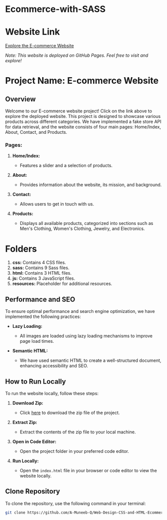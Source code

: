 # Ecommerce-with-SASS

# Website Link
[Explore the E-commerce Website](https://a-muneeb-q.github.io/Ecommerce-with-SASS/)

*Note: This website is deployed on GitHub Pages. Feel free to visit and explore!*

# Project Name: E-commerce Website

## Overview
Welcome to our E-commerce website project! Click on the link above to explore the deployed website. This project is designed to showcase various products across different categories. We have implemented a fake store API for data retrieval, and the website consists of four main pages: Home/Index, About, Contact, and Products.

### Pages:
1. **Home/Index:**
   - Features a slider and a selection of products.

2. **About:**
   - Provides information about the website, its mission, and background.

3. **Contact:**
   - Allows users to get in touch with us.

4. **Products:**
   - Displays all available products, categorized into sections such as Men's Clothing, Women's Clothing, Jewelry, and Electronics.

# Folders
1. **css:** Contains 4 CSS files.
2. **sass:** Contains 9 Sass files.
3. **html:** Contains 3 HTML files.
4. **js:** Contains 3 JavaScript files.
5. **resources:** Placeholder for additional resources.



## Performance and SEO
To ensure optimal performance and search engine optimization, we have implemented the following practices:

- **Lazy Loading:**
  - All images are loaded using lazy loading mechanisms to improve page load times.

- **Semantic HTML:**
  - We have used semantic HTML to create a well-structured document, enhancing accessibility and SEO.

## How to Run Locally
To run the website locally, follow these steps:

1. **Download Zip:**
   - Click [here](https://github.com/A-Muneeb-Q/Ecommerce-with-SASS/archive/refs/heads/main.zip) to download the zip file of the project.

2. **Extract Zip:**
   - Extract the contents of the zip file to your local machine.

3. **Open in Code Editor:**
   - Open the project folder in your preferred code editor.

4. **Run Locally:**
   - Open the `index.html` file in your browser or code editor to view the website locally.

## Clone Repository
To clone the repository, use the following command in your terminal:

```bash
git clone https://github.com/A-Muneeb-Q/Web-Design-CSS-and-HTML-Ecommerce.git

